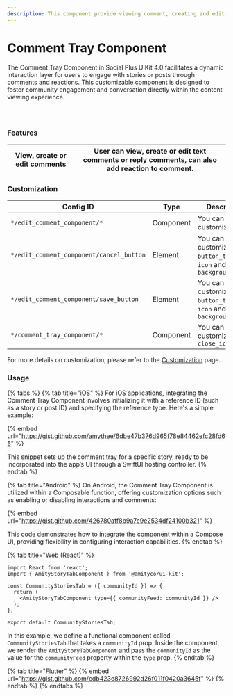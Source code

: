 ```yaml
---
description: This component provide viewing comment, creating and editing, adding reaction.
---
```


# Comment Tray Component

The Comment Tray Component in Social Plus UIKit 4.0 facilitates a dynamic interaction layer for users to engage with stories or posts through comments and reactions. This customizable component is designed to foster community engagement and conversation directly within the content viewing experience.

<div data-full-width="false"><figure><img src="../../../../.gitbook/assets/image (152).png" alt=""><figcaption></figcaption></figure> <figure><img src="../../../../.gitbook/assets/image (151).png" alt=""><figcaption></figcaption></figure> <figure><img src="../../../../.gitbook/assets/image (153).png" alt=""><figcaption></figcaption></figure></div>

### Features

| View, create or edit comments | User can view, create or edit text comments or reply comments, can also add reaction to comment. |
| ----------------------------- | ------------------------------------------------------------------------------------------------ |

### Customization

<table><thead><tr><th width="355">Config ID</th><th width="124">Type</th><th>Description</th></tr></thead><tbody><tr><td><code>*/edit_comment_component/*</code></td><td>Component</td><td>You can customize <code>theme</code> </td></tr><tr><td><code>*/edit_comment_component/cancel_button</code></td><td>Element</td><td>You can customize <code>button_text</code>, <code>icon</code> and <code>background_color</code></td></tr><tr><td><code>*/edit_comment_component/save_button</code></td><td>Element</td><td>You can customize <code>button_text</code>, <code>icon</code> and <code>background_color</code></td></tr><tr><td><code>*/comment_tray_component/*</code></td><td>Component</td><td>You can customize <code>close_icon</code></td></tr></tbody></table>

For more details on customization, please refer to the [Customization](../../customization/) page.

### Usage

{% tabs %}
{% tab title="iOS" %}
For iOS applications, integrating the Comment Tray Component involves initializing it with a reference ID (such as a story or post ID) and specifying the reference type. Here's a simple example:

{% embed url="https://gist.github.com/amythee/6dbe47b376d965f78e84462efc28fd65" %}

This snippet sets up the comment tray for a specific story, ready to be incorporated into the app’s UI through a SwiftUI hosting controller.
{% endtab %}

{% tab title="Android" %}
On Android, the Comment Tray Component is utilized within a Composable function, offering customization options such as enabling or disabling interactions and comments:

{% embed url="https://gist.github.com/426780aff8b9a7c9e2534df24100b321" %}

This code demonstrates how to integrate the component within a Compose UI, providing flexibility in configuring interaction capabilities.
{% endtab %}

{% tab title="Web (React)" %}
```
import React from 'react';
import { AmityStoryTabComponent } from '@amityco/ui-kit';

const CommunityStoriesTab = ({ communityId }) => {
  return (
    <AmityStoryTabComponent type={{ communityFeed: communityId }} />
  );
};

export default CommunityStoriesTab;
```

In this example, we define a functional component called `CommunityStoriesTab` that takes a `communityId` prop. Inside the component, we render the `AmityStoryTabComponent` and pass the `communityId` as the value for the `communityFeed` property within the `type` prop.
{% endtab %}

{% tab title="Flutter" %}
{% embed url="https://gist.github.com/cdb423e8726992d26f011f0420a3645f" %}
{% endtab %}
{% endtabs %}

